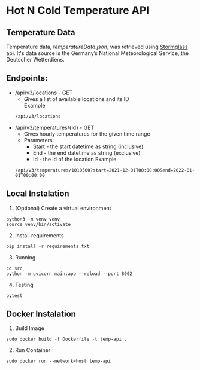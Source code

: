 # Hot N Cold Temperature API

## Temperature Data

Temperature data, *temperatureData.json*, was retrieved using [Stormglass](stormglass.io)
api. It's data source is the Germany’s National Meteorological Service, the Deutscher Wetterdiens.

## Endpoints:

-  /api/v3/locations - GET
    - Gives a list of available locations and its ID   
    Example
    ```
    /api/v3/locations
    ```
-  /api/v3/temperatures/{id} - GET
    - Gives hourly temperatures for the given time range
    - Parameters:
        - Start - the start datetime as string (inclusive)
        - End - the end datetime as string (exclusive)
        - Id - the id of the location
    Example
    ```
    /api/v3/temperatures/1010500?start=2021-12-01T00:00:00&end=2022-01-01T00:00:00
    ```

## Local Instalation

1. (Optional) Create a virtual environment
```
python3 -m venv venv
source venv/bin/activate
```

2. Install requirements
```
pip install -r requirements.txt
```

3. Running 
```
cd src
python -m uvicorn main:app --reload --port 8002
```

4. Testing
```
pytest
```

## Docker Instalation

1. Build Image
```
sudo docker build -f Dockerfile -t temp-api .
```

2. Run Container
```
sudo docker run --network=host temp-api
```
